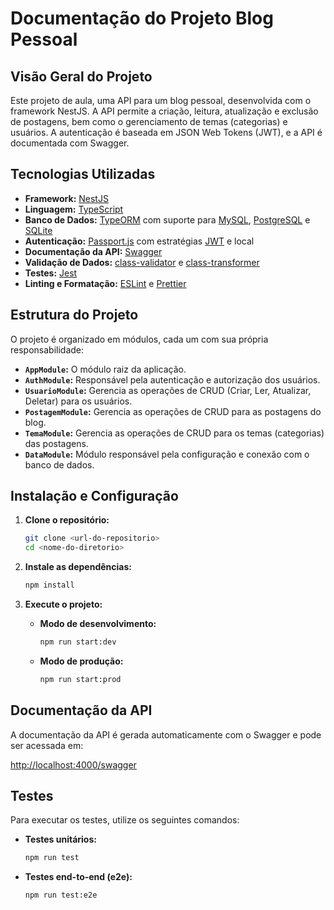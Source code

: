# Documentação do Projeto Blog Pessoal

## Visão Geral do Projeto

Este projeto de aula, uma API para um blog pessoal, desenvolvida com o framework NestJS. A API permite a criação, leitura, atualização e exclusão de postagens, bem como o gerenciamento de temas (categorias) e usuários. A autenticação é baseada em JSON Web Tokens (JWT), e a API é documentada com Swagger.

## Tecnologias Utilizadas

- **Framework:** [NestJS](https://nestjs.com/)
- **Linguagem:** [TypeScript](https://www.typescriptlang.org/)
- **Banco de Dados:** [TypeORM](https://typeorm.io/) com suporte para [MySQL](https://www.mysql.com/), [PostgreSQL](https://www.postgresql.org/) e [SQLite](https://www.sqlite.org/index.html)
- **Autenticação:** [Passport.js](http://www.passportjs.org/) com estratégias [JWT](https://jwt.io/) e local
- **Documentação da API:** [Swagger](https://swagger.io/)
- **Validação de Dados:** [class-validator](https://github.com/typestack/class-validator) e [class-transformer](https://github.com/typestack/class-transformer)
- **Testes:** [Jest](https://jestjs.io/)
- **Linting e Formatação:** [ESLint](https://eslint.org/) e [Prettier](https://prettier.io/)

## Estrutura do Projeto

O projeto é organizado em módulos, cada um com sua própria responsabilidade:

- **`AppModule`:** O módulo raiz da aplicação.
- **`AuthModule`:** Responsável pela autenticação e autorização dos usuários.
- **`UsuarioModule`:** Gerencia as operações de CRUD (Criar, Ler, Atualizar, Deletar) para os usuários.
- **`PostagemModule`:** Gerencia as operações de CRUD para as postagens do blog.
- **`TemaModule`:** Gerencia as operações de CRUD para os temas (categorias) das postagens.
- **`DataModule`:** Módulo responsável pela configuração e conexão com o banco de dados.

## Instalação e Configuração

1.  **Clone o repositório:**

    ```bash
    git clone <url-do-repositorio>
    cd <nome-do-diretorio>
    ```

2.  **Instale as dependências:**

    ```bash
    npm install
    ```

3.  **Execute o projeto:**
    - **Modo de desenvolvimento:**

      ```bash
      npm run start:dev
      ```

    - **Modo de produção:**

      ```bash
      npm run start:prod
      ```

## Documentação da API

A documentação da API é gerada automaticamente com o Swagger e pode ser acessada em:

[http://localhost:4000/swagger](http://localhost:4000/swagger)

## Testes

Para executar os testes, utilize os seguintes comandos:

- **Testes unitários:**

  ```bash
  npm run test
  ```

- **Testes end-to-end (e2e):**

  ```bash
  npm run test:e2e
  ```
